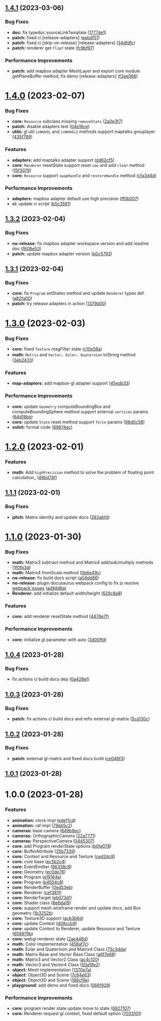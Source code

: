 ## [1.4.1](https://github.com/sakitam-gis/vis-engine/compare/v1.4.0...v1.4.1) (2023-03-06)


### Bug Fixes

* **doc:** fix typedoc sourceLinkTemplate ([1777de1](https://github.com/sakitam-gis/vis-engine/commit/1777de182e54ea7f40099c1c5c3adec61693a2a2))
* **patch:** fixed ci [release-adapters] ([eebdf51](https://github.com/sakitam-gis/vis-engine/commit/eebdf5155a0b27a78eea9601e201e6af05380e2e))
* **patch:** fixed ci [skip-ve-release] [release-adapters] ([34dfdfc](https://github.com/sakitam-gis/vis-engine/commit/34dfdfc2534f54eeee8c12d023221cd7292b3d48))
* **patch:** renderer get `flipY` state ([fc9bf97](https://github.com/sakitam-gis/vis-engine/commit/fc9bf97e094d60a3850ff8fe946a69eba597499a))


### Performance Improvements

* **patch:** add mapbox adapter MeshLayer and export core module getPlaneBuffer method, fix demo [release-adapters] ([f3ee066](https://github.com/sakitam-gis/vis-engine/commit/f3ee066b368d99f55cf0848e1cc6b8286736ef24))

# [1.4.0](https://github.com/sakitam-gis/vis-engine/compare/v1.3.2...v1.4.0) (2023-02-07)


### Bug Fixes

* **core:** `Resource` subclass missing `removeStats` ([2a0e3f7](https://github.com/sakitam-gis/vis-engine/commit/2a0e3f7accb614204d3dec84cd3b8f2740d18a55))
* **patch:** disable adapters test ([04e16ce](https://github.com/sakitam-gis/vis-engine/commit/04e16ced0d9d704afd71ad56887cbb23d4646871))
* **utils:** gl util `isWebGL` and `isWebGL2` methods support maptalks grouplayer ([435f799](https://github.com/sakitam-gis/vis-engine/commit/435f79946d498ff8687cd3a5e293660a1e128f2f))


### Features

* **adapters:** add maptalks adapter support ([dd62cf5](https://github.com/sakitam-gis/vis-engine/commit/dd62cf5a37e10186c5543334f5a73c3e56854782))
* **core:** `Renderer` resetState support reset `vao` and add `clear` method ([15f3079](https://github.com/sakitam-gis/vis-engine/commit/15f30798be5f05d66f82785735bb66d20b6b27c3))
* **core:** `Resource` support `swapHandle` and `restoreHandle` method ([cfa3d4d](https://github.com/sakitam-gis/vis-engine/commit/cfa3d4da1f68d17339a71c35954855308ee4c242))


### Performance Improvements

* **adapters:** mapbox adapter default use high precision ([ff0b007](https://github.com/sakitam-gis/vis-engine/commit/ff0b007cf9b9b03f69763556a20d2249197912c0))
* **ci:** update ci script ([b5c3591](https://github.com/sakitam-gis/vis-engine/commit/b5c35914c4c62ef83d40186eb16bcc35c3c6e104))

## [1.3.2](https://github.com/sakitam-gis/vis-engine/compare/v1.3.1...v1.3.2) (2023-02-04)


### Bug Fixes

* **no-release:** fix mapbox adapter workspace version and add readme doc ([f608e53](https://github.com/sakitam-gis/vis-engine/commit/f608e53f8a6af0b98297019af3dbafdf8624a845))
* **patch:** update mapbox adapter version ([b0c5793](https://github.com/sakitam-gis/vis-engine/commit/b0c579367c1d92c52c0f2145003cf5efe1270205))

## [1.3.1](https://github.com/sakitam-gis/vis-engine/compare/v1.3.0...v1.3.1) (2023-02-04)


### Bug Fixes

* **core:** fix `Program` setStates method and update `Renderer` types def. ([a82fa00](https://github.com/sakitam-gis/vis-engine/commit/a82fa0079c37f097c95375656d27e7db5eea5452))
* **patch:** try release adapters in action ([1379d00](https://github.com/sakitam-gis/vis-engine/commit/1379d005e700109e37381f7bd2e8cc11a9e0a772))

# [1.3.0](https://github.com/sakitam-gis/vis-engine/compare/v1.2.0...v1.3.0) (2023-02-03)


### Bug Fixes

* **core:** fixed `Texture` magFilter state ([c10e56a](https://github.com/sakitam-gis/vis-engine/commit/c10e56ad9eb7e834f0fca59e1cdecdceec73e105))
* **math:** `Matrix` and `Vector`、`Euler`、`Quaternion` toString method ([3eb2433](https://github.com/sakitam-gis/vis-engine/commit/3eb243325d5a6e4aeecbcdcf08acc4d47e2f7c25))


### Features

* **map-adapters:** add mapbox-gl adapter support ([45edb33](https://github.com/sakitam-gis/vis-engine/commit/45edb33234be8c8180b5886eebe0a4ac8c00e778))


### Performance Improvements

* **core:** update `Geometry` computeBoundingBox and computeBoundingSphere method support external `vertices` params ([64d18bb](https://github.com/sakitam-gis/vis-engine/commit/64d18bba185867700caee5080f1207514b27fe36))
* **core:** update `State` reset method support `force` params ([98d0c58](https://github.com/sakitam-gis/vis-engine/commit/98d0c5825794ee9fe544e5a766811cdd2426c84f))
* **eslint:** format code ([89874ec](https://github.com/sakitam-gis/vis-engine/commit/89874ecb5b31e2d501bb5b639339acc143023d09))

# [1.2.0](https://github.com/sakitam-gis/vis-engine/compare/v1.1.1...v1.2.0) (2023-02-01)


### Features

* **math:** Add `highPrecision` method to solve the problem of floating point calculation_ ([48bd74f](https://github.com/sakitam-gis/vis-engine/commit/48bd74f2856c14e113a353d396edabacfc93b36c))

## [1.1.1](https://github.com/sakitam-gis/vis-engine/compare/v1.1.0...v1.1.1) (2023-02-01)


### Bug Fixes

* **pitch:** Matrix identity and update docs ([382abfd](https://github.com/sakitam-gis/vis-engine/commit/382abfdc74270ebcb7cccd601f6712a0fc82c73e))

# [1.1.0](https://github.com/sakitam-gis/vis-engine/compare/v1.0.4...v1.1.0) (2023-01-30)


### Bug Fixes

* **math:** Matrix3 subtract method and Matrix4 add/sub/multiply methods ([1f0fb3d](https://github.com/sakitam-gis/vis-engine/commit/1f0fb3d6065722a898ce3927626cffb3266d45dc))
* **math:** Matrix4 fromScale method ([0b6e49c](https://github.com/sakitam-gis/vis-engine/commit/0b6e49c32f3e085058c23a091aabdaa6b6b76de4))
* **no-release:** fix build docs script ([a04dd66](https://github.com/sakitam-gis/vis-engine/commit/a04dd66ce5270dce3e4eda5e4b14898da7a0cebd))
* **no-release:** plugin docusaurus webpack config to fix js resolve [webpack issues](https://github.com/webpack/webpack/issues/11467) ([ad9dd6a](https://github.com/sakitam-gis/vis-engine/commit/ad9dd6aef5c7d721fedae83dc7ce7ca6ad1f247d))
* **Renderer:** add initialize default width/height ([629c8a8](https://github.com/sakitam-gis/vis-engine/commit/629c8a80196b1701ae591d73c601272e87946259))


### Features

* **core:** add renderer resetState method ([4478e7f](https://github.com/sakitam-gis/vis-engine/commit/4478e7f98d8fb25d9bec41fc609e59f06ce00387))


### Performance Improvements

* **core:** initialize gl parameter with auto ([3d00ffd](https://github.com/sakitam-gis/vis-engine/commit/3d00ffd7b5b73ece2b7a2fc8e74dbdb48bf46318))

## [1.0.4](https://github.com/sakitam-gis/vis-engine/compare/v1.0.3...v1.0.4) (2023-01-28)


### Bug Fixes

* fix actions ci build docs dep ([0a428ef](https://github.com/sakitam-gis/vis-engine/commit/0a428ef362883d05772843973baa1d1f480e5dd6))

## [1.0.3](https://github.com/sakitam-gis/vis-engine/compare/v1.0.2...v1.0.3) (2023-01-28)


### Bug Fixes

* **patch:** fix actions ci build docs and refix external gl-matrix ([5ca130c](https://github.com/sakitam-gis/vis-engine/commit/5ca130cfcceb3bc6c0c857921b7d906991c6fd21))

## [1.0.2](https://github.com/sakitam-gis/vis-engine/compare/v1.0.1...v1.0.2) (2023-01-28)


### Bug Fixes

* **patch:** external gl-matrix and fixed docs build ([ce046f3](https://github.com/sakitam-gis/vis-engine/commit/ce046f364348dbfc78a8fe1f16d3f0cbf1cc6355))

## [1.0.1](https://github.com/sakitam-gis/vis-engine/compare/v1.0.0...v1.0.1) (2023-01-28)

# 1.0.0 (2023-01-28)


### Features

* **animation:** clock impl ([edef1cd](https://github.com/sakitam-gis/vis-engine/commit/edef1cdda437fa32dc1aed508aef0adadb63f827))
* **animation:** raf impl ([79ab5c2](https://github.com/sakitam-gis/vis-engine/commit/79ab5c244783cb76f100f1f3f3a382b09c5a1ed1))
* **cameras:** base camera ([649b8ec](https://github.com/sakitam-gis/vis-engine/commit/649b8ec031f685f857189c4c2fbb05651ee0d042))
* **cameras:** OrthographicCamera ([22a7771](https://github.com/sakitam-gis/vis-engine/commit/22a7771a7023cbfe125bf219129d0b3c3d93b6c4))
* **cameras:** PerspectiveCamera ([0445307](https://github.com/sakitam-gis/vis-engine/commit/04453076c6819603d9fd93c7a55c68bd980fc3a1))
* **core:** add Program renderState options ([b0fa078](https://github.com/sakitam-gis/vis-engine/commit/b0fa078eb7355972ef4c2c023e1d149e5d09b07f))
* **core:** BufferAttribute ([35b7339](https://github.com/sakitam-gis/vis-engine/commit/35b7339466920428a08d155b211fe99b65c2efa7))
* **core:** Context and Resource and Texture ([ced2dc8](https://github.com/sakitam-gis/vis-engine/commit/ced2dc88946d10d1bbd96c34a57e10c51c0e8d6b))
* **core:** core base ([ec5b2c4](https://github.com/sakitam-gis/vis-engine/commit/ec5b2c479ee5c65e4a4538619b76a824ca0cd042))
* **core:** EventEmitter ([96338c8](https://github.com/sakitam-gis/vis-engine/commit/96338c89c16691e90cff78a3974cd7d7b6f6fa4c))
* **core:** Geometry ([ec0de76](https://github.com/sakitam-gis/vis-engine/commit/ec0de7641e5c6a025714df83171e1d81de4ca1d8))
* **core:** Program ([e19164e](https://github.com/sakitam-gis/vis-engine/commit/e19164e11134b4cb087acea06b91dd51abd9f2d9))
* **core:** Program ([b4554c8](https://github.com/sakitam-gis/vis-engine/commit/b4554c80720dbbd2003a13a1322a0fbff513b724))
* **core:** RenderBuffer ([0ed53eb](https://github.com/sakitam-gis/vis-engine/commit/0ed53eb50107395f795e91206fe75de54ca5925f))
* **core:** Renderer ([cef381f](https://github.com/sakitam-gis/vis-engine/commit/cef381fb3f7802708f696e93cc86e9fcb4963844))
* **core:** RenderTarget ([eb073d1](https://github.com/sakitam-gis/vis-engine/commit/eb073d19b3445bec9d748292bee068185528a73f))
* **core:** Shader class ([8e6da19](https://github.com/sakitam-gis/vis-engine/commit/8e6da19b231ea644de51489c93264232d0fc11ad))
* **core:** support mesh wireframe render and update docs, add Box geometry ([1b3252b](https://github.com/sakitam-gis/vis-engine/commit/1b3252be396e82d5754bee68e974a36dd4eb18bd))
* **core:** Texture3D support ([acb3b6d](https://github.com/sakitam-gis/vis-engine/commit/acb3b6da380d609c9f6844d809ec8d299855d08b))
* **core:** update Context ([d08ccb9](https://github.com/sakitam-gis/vis-engine/commit/d08ccb958652e97ff2e624108a4ddc36244ea3b9))
* **core:** update Context to Renderer, update Resource and Texture ([658979b](https://github.com/sakitam-gis/vis-engine/commit/658979b2b6b53542d7a0b2e5d7a55786fd940f0b))
* **core:** webgl renderer state ([2ae446d](https://github.com/sakitam-gis/vis-engine/commit/2ae446d46474e015eca6be4156b92a8088325d1a))
* **math:** Color implementation ([458af7c](https://github.com/sakitam-gis/vis-engine/commit/458af7c8668215a4db1648c0433b0a79efb5c71c))
* **math:** Eular and Quaternion and Matrix4 Class ([73c3dda](https://github.com/sakitam-gis/vis-engine/commit/73c3dda4dfb6b22596a76000e9c1d27a532c418e))
* **math:** Matrix Base and Vector Base Class ([a6f7e68](https://github.com/sakitam-gis/vis-engine/commit/a6f7e685e349874367a87dddedf1f61962e48d45))
* **math:** Matrix3 and Vector2 Class ([ac4c120](https://github.com/sakitam-gis/vis-engine/commit/ac4c1203d8014022490ca479881de4676c8b2cc7))
* **math:** Vector3 and Vector4 Class ([50a19e2](https://github.com/sakitam-gis/vis-engine/commit/50a19e24629fbd3922b8607fce792299ac75dd9f))
* **object:** Mesh implementation ([1370e7a](https://github.com/sakitam-gis/vis-engine/commit/1370e7a43dfa86f9f1face33152adaf37df81fa7))
* **object:** Object3D and Scene ([7c64e63](https://github.com/sakitam-gis/vis-engine/commit/7c64e6347b5c8414e742c52e5596573b41d3d40a))
* **object:** Object3D and Scene ([188cf9e](https://github.com/sakitam-gis/vis-engine/commit/188cf9e80e9a6ffa7dd6bf3fe54c4127ddd5516e))
* **playground:** add demo and fixed docs ([566f929](https://github.com/sakitam-gis/vis-engine/commit/566f9296c1d308a6bad7ded8f7cd0e0d134eced0))


### Performance Improvements

* **core:** program render state update move to state ([6827107](https://github.com/sakitam-gis/vis-engine/commit/682710727e4738d65d4713335245f39bc8897732))
* **core:** Renderer request gl context, fixed default option ([7033101](https://github.com/sakitam-gis/vis-engine/commit/70331015e0870f8dc0dc4eff37ea1c04ad6faa1f))
